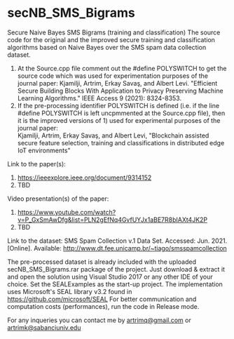 # secNB_SMS_Bigrams
Secure Naive Bayes SMS Bigrams (training and classification)
The source code for the original and the improved secure training and classification algorithms based on Naive Bayes over the SMS spam data collection dataset.
1) At the Source.cpp file comment out the #define POLYSWITCH to get the source code which was used for experimentation purposes of the journal paper:
   Kjamilji, Artrim, Erkay Savaş, and Albert Levi. "Efficient Secure Building Blocks With Application to Privacy Preserving Machine Learning Algorithms." IEEE Access 9 (2021): 8324-8353.
2) If the pre-processing identifier POLYSWITCH is defined (i.e. if the line #define POLYSWITCH is left uncpmmented at the Source.cpp file), 
   then it is the improved versions of 1) used for experimental purposes of the journal paper:  
   Kjamilji, Artrim, Erkay Savaş, and Albert Levi, "Blockchain assisted secure feature selection, training and classifications in distributed edge IoT environments"
 
Link to the paper(s):
1) https://ieeexplore.ieee.org/document/9314152
2) TBD

Video presentation(s) of the paper:
1) https://www.youtube.com/watch?v=P_GxSmAwDfg&list=PLN2gEfNq4GvfUYJx1aBE7R8bIAXt4JK2P
2) TBD

Link to the dataset: 
SMS Spam Collection v.1 Data Set. Accessed: Jun. 2021. [Online]. Available: http://www.dt.fee.unicamp.br/~tiago/smsspamcollection

The pre-processed dataset is already included with the uploaded secNB_SMS_Bigrams.rar package of the project. Just download & extract it and open the solution using Visual Studio 2017 or any other IDE of your choice. Set the SEALExamples as the start-up project. The implementation uses Microsoft's SEAL library v3.2 found in https://github.com/microsoft/SEAL
For better communication and computation costs (performances), run the code in Release mode. 

For any inqueries you can contact me by artrimq@gmail.com or artrimk@sabanciuniv.edu

